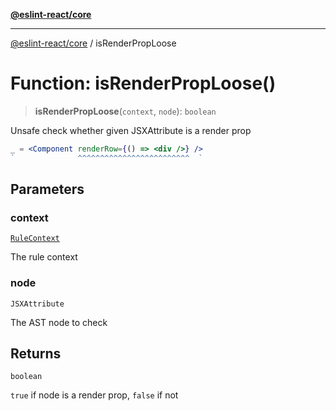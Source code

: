[**@eslint-react/core**](../README.md)

***

[@eslint-react/core](../README.md) / isRenderPropLoose

# Function: isRenderPropLoose()

> **isRenderPropLoose**(`context`, `node`): `boolean`

Unsafe check whether given JSXAttribute is a render prop
```jsx
_ = <Component renderRow={() => <div />} />
`              ^^^^^^^^^^^^^^^^^^^^^^^^^  `
```

## Parameters

### context

[`RuleContext`](../-internal-/type-aliases/RuleContext.md)

The rule context

### node

`JSXAttribute`

The AST node to check

## Returns

`boolean`

`true` if node is a render prop, `false` if not
